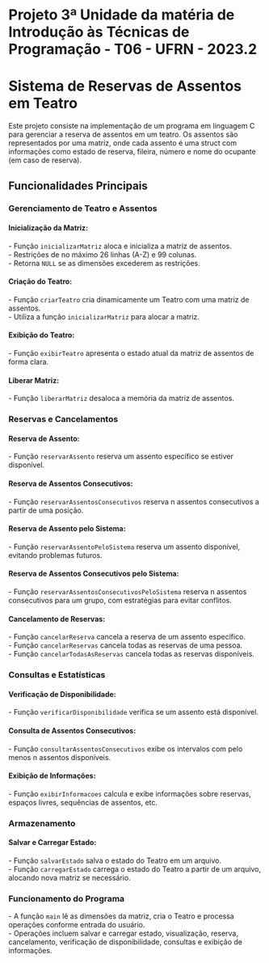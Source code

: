 # Projeto 3ª Unidade da matéria de Introdução às Técnicas de Programação - T06 - UFRN - 2023.2

<h1>Sistema de Reservas de Assentos em Teatro</h1>
<p>Este projeto consiste na implementação de um programa em linguagem C para gerenciar a reserva de assentos em um teatro. Os assentos são representados por uma matriz, onde cada assento é uma struct com informações como estado de reserva, fileira, número e nome do ocupante (em caso de reserva).</p>

<h2>Funcionalidades Principais</h2>

<h3>Gerenciamento de Teatro e Assentos</h3>

<h4>Inicialização da Matriz:</h4>
<p>
- Função <code>inicializarMatriz</code> aloca e inicializa a matriz de assentos.<br>
- Restrições de no máximo 26 linhas (A-Z) e 99 colunas.<br>
- Retorna <code>NULL</code> se as dimensões excederem as restrições.
</p>

<h4>Criação do Teatro:</h4>
<p>
- Função <code>criarTeatro</code> cria dinamicamente um Teatro com uma matriz de assentos.<br>
- Utiliza a função <code>inicializarMatriz</code> para alocar a matriz.
</p>

<h4>Exibição do Teatro:</h4>
<p>
- Função <code>exibirTeatro</code> apresenta o estado atual da matriz de assentos de forma clara.
</p>

<h4>Liberar Matriz:</h4>
<p>
- Função <code>liberarMatriz</code> desaloca a memória da matriz de assentos.
</p>
<h3>Reservas e Cancelamentos</h3>

<h4>Reserva de Assento:</h4>
<p>
- Função <code>reservarAssento</code> reserva um assento específico se estiver disponível.
</p>

<h4>Reserva de Assentos Consecutivos:</h4>
<p>
- Função <code>reservarAssentosConsecutivos</code> reserva n assentos consecutivos a partir de uma posição.
</p>

<h4>Reserva de Assento pelo Sistema:</h4>
<p>
- Função <code>reservarAssentoPeloSistema</code> reserva um assento disponível, evitando problemas futuros.
</p>

<h4>Reserva de Assentos Consecutivos pelo Sistema:</h4>
<p>
- Função <code>reservarAssentosConsecutivosPeloSistema</code> reserva n assentos consecutivos para um grupo, com estratégias para evitar conflitos.
</p>

<h4>Cancelamento de Reservas:</h4>
<p>
- Função <code>cancelarReserva</code> cancela a reserva de um assento específico.<br>
- Função <code>cancelarReservas</code> cancela todas as reservas de uma pessoa.<br>
- Função <code>cancelarTodasAsReservas</code> cancela todas as reservas disponíveis.
</p>

<h3>Consultas e Estatísticas</h3>

<h4>Verificação de Disponibilidade:</h4>
<p>
- Função <code>verificarDisponibilidade</code> verifica se um assento está disponível.
</p>

<h4>Consulta de Assentos Consecutivos:</h4>
<p>
- Função <code>consultarAssentosConsecutivos</code> exibe os intervalos com pelo menos n assentos disponíveis.
</p>

<h4>Exibição de Informações:</h4>
<p>
- Função <code>exibirInformacoes</code> calcula e exibe informações sobre reservas, espaços livres, sequências de assentos, etc.
</p>

<h3>Armazenamento</h3>

<h4>Salvar e Carregar Estado:</h4>
<p>
- Função <code>salvarEstado</code> salva o estado do Teatro em um arquivo.<br>
- Função <code>carregarEstado</code> carrega o estado do Teatro a partir de um arquivo, alocando nova matriz se necessário.
</p>

<h3>Funcionamento do Programa</h3>

<p>
- A função <code>main</code> lê as dimensões da matriz, cria o Teatro e processa operações conforme entrada do usuário.<br>
- Operações incluem salvar e carregar estado, visualização, reserva, cancelamento, verificação de disponibilidade, consultas e exibição de informações.
</p>